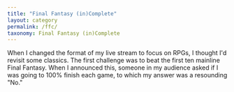 ```yaml
---
title: "Final Fantasy (in)Complete"
layout: category
permalink: /ffc/
taxonomy: Final Fantasy (in)Complete
---
```


When I changed the format of my live stream to focus on RPGs, I thought I'd revisit some classics. The first challenge was to beat the first ten mainline Final Fantasy. When I announced this, someone in my audience asked if I was going to 100% finish each game, to which my answer was a resounding "No."